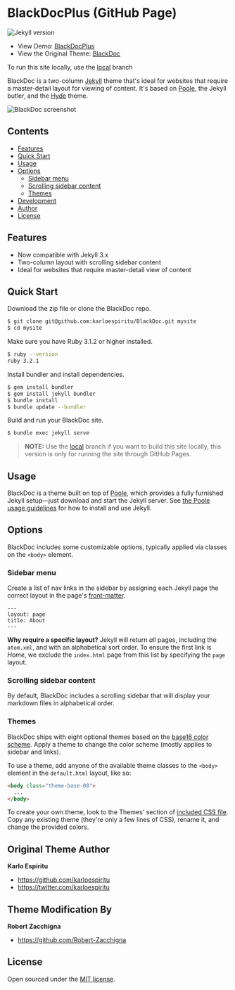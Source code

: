 # BlackDocPlus (GitHub Page)

![Jekyll version](https://img.shields.io/badge/Jekyll-3.x-brightgreen.svg?style=flat-square)

* View Demo: [BlackDocPlus](https://demo.BlackDocPlus.github.io)
* View the Original Theme: [BlackDoc](https://robert-zacchigna.github.io/BlackDoc)

To run this site locally, use the [local](https://github.com/Robert-Zacchigna/BlackDocPlus/tree/local) branch

BlackDoc is a two-column [Jekyll](http://jekyllrb.com) theme that's ideal for websites that require a master-detail 
layout for viewing of content. It's based on [Poole](http://getpoole.com), the Jekyll butler, and the [Hyde](http://hyde.getpoole.com) theme.

![BlackDoc screenshot](https://raw.githubusercontent.com/karloespiritu/blackdoc/master/public/images/blackdoc-screenshot.jpg)

## Contents

- [Features](#features)
- [Quick Start](#quick-start)
- [Usage](#usage)
- [Options](#options)
  - [Sidebar menu](#sidebar-menu)
  - [Scrolling sidebar content](#scrolling-sidebar-content)
  - [Themes](#themes)
- [Development](#development)
- [Author](#author)
- [License](#license)

## Features

* Now compatible with Jekyll 3.x
* Two-column layout with scrolling sidebar content
* Ideal for websites that require  master-detail view of content

## Quick Start

Download the zip file or clone the BlackDoc repo.

```bash
$ git clone git@github.com:karloespiritu/BlackDoc.git mysite
$ cd mysite
```
Make sure you have Ruby 3.1.2 or higher installed.

```bash
$ ruby --version
ruby 3.2.1
```

Install bundler and install dependencies.

```bash
$ gem install bundler
$ gem install jekyll bundler
$ bundle install
$ bundle update --bundler
```

Build and run your BlackDoc site.

```bash
$ bundle exec jekyll serve
```

>**NOTE:** Use the [local](https://github.com/Robert-Zacchigna/BlackDocPlus/tree/local) branch if you want to build this 
> site locally, this version is only for running the site through GitHub Pages.

## Usage

BlackDoc is a theme built on top of [Poole](https://github.com/poole/poole), which provides a fully furnished Jekyll 
setup—just download and start the Jekyll server. See [the Poole usage guidelines](https://github.com/poole/poole#usage) 
for how to install and use Jekyll.


## Options

BlackDoc includes some customizable options, typically applied via classes on the `<body>` element.


### Sidebar menu

Create a list of nav links in the sidebar by assigning each Jekyll page the correct layout in the page's 
[front-matter](http://jekyllrb.com/docs/frontmatter/).

```
---
layout: page
title: About
---
```

**Why require a specific layout?** Jekyll will return *all* pages, including the `atom.xml`, and with an alphabetical 
sort order. To ensure the first link is *Home*, we exclude the `index.html` page from this list by specifying the `page` layout.


### Scrolling sidebar content

By default, BlackDoc includes a scrolling sidebar that will display your markdown files in alphabetical order.

### Themes

BlackDoc ships with eight optional themes based on the [base16 color scheme](https://github.com/chriskempson/base16). 
Apply a theme to change the color scheme (mostly applies to sidebar and links).

To use a theme, add anyone of the available theme classes to the `<body>` element in the `default.html` layout, like so:

```html
<body class="theme-base-08">
  ...
</body>
```

To create your own theme, look to the Themes' section of [included CSS file](https://github.com/Robert-Zacchigna/blackdocplus/blob/master/public/css/blackdoc.css). 
Copy any existing theme (they're only a few lines of CSS), rename it, and change the provided colors.

## Original Theme Author

**Karlo Espiritu**
- <https://github.com/karloespiritu>
- <https://twitter.com/karloespiritu>

## Theme Modification By

**Robert Zacchigna**
- <https://github.com/Robert-Zacchigna>

## License

Open sourced under the [MIT license](LICENSE.md).

